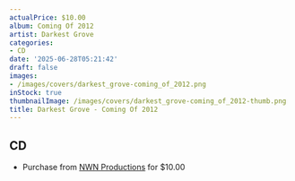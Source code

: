```yaml
---
actualPrice: $10.00
album: Coming Of 2012
artist: Darkest Grove
categories:
- CD
date: '2025-06-28T05:21:42'
draft: false
images:
- /images/covers/darkest_grove-coming_of_2012.png
inStock: true
thumbnailImage: /images/covers/darkest_grove-coming_of_2012-thumb.png
title: Darkest Grove - Coming Of 2012
---
```


## CD
* Purchase from [NWN Productions](http://shop.nwnprod.com/index.php?route=product/product&path=93&product_id=62182&sort=pd.name&order=ASC) for $10.00
